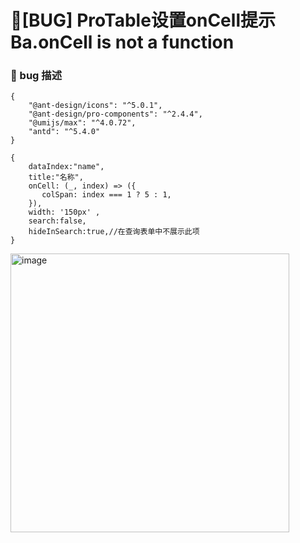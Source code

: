 # 🐛[BUG] ProTable设置onCell提示Ba.onCell is not a function

### 🐛 bug 描述

```
{
    "@ant-design/icons": "^5.0.1",
    "@ant-design/pro-components": "^2.4.4",
    "@umijs/max": "^4.0.72",
    "antd": "^5.4.0"
}
```

```
{
    dataIndex:"name",
    title:"名称",
    onCell: (_, index) => ({
       colSpan: index === 1 ? 5 : 1,
    }),
    width: '150px' ,
    search:false,
    hideInSearch:true,//在查询表单中不展示此项
}
```

<img width="446" alt="image" src="https://github.com/ant-design/pro-components/assets/19966301/15d78be3-f8a2-49a8-b722-c76913c8d9fa">
